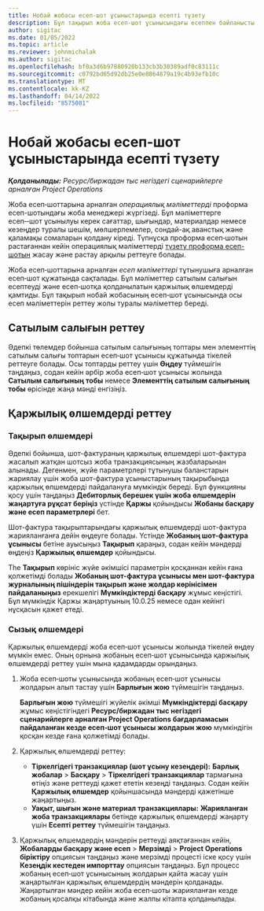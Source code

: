 ```yaml
---
title: Нобай жобасы есеп‑шот ұсыныстарында есепті түзету
description: Бұл тақырып жоба есеп-шот ұсынысындағы есеппен байланысты ақпаратты қалай түзетуге болатындығын түсіндіреді.
author: sigitac
ms.date: 01/05/2022
ms.topic: article
ms.reviewer: johnmichalak
ms.author: sigitac
ms.openlocfilehash: bf0a3d6b97880920b133cb3b30389adf0c83111c
ms.sourcegitcommit: c0792bd65d92db25e0e8864879a19c4b93efb10c
ms.translationtype: MT
ms.contentlocale: kk-KZ
ms.lasthandoff: 04/14/2022
ms.locfileid: "8575081"
---
```

# <a name="correct-the-accounting-on-draft-project-invoice-proposals"></a>Нобай жобасы есеп‑шот ұсыныстарында есепті түзету

_**Қолданылады:** Ресурс/биржадан тыс негіздегі сценарийлерге арналған Project Operations_

Жоба есеп‑шоттарына арналған *операциялық мәліметтерді* проформа есеп-шотындағы жоба менеджері жүргізеді. Бұл мәліметтерге есеп‑‑шот ұсынылуы керек сағаттар, шығындар, материалдар немесе кезеңдер туралы шешім, мөлшерлемелер, сондай-ақ аванстық және қаламақы сомаларын қолдану кіреді. Түпнұсқа проформа есеп‑шотын растағаннан кейін операциялық мәліметтерді [түзету проформа есеп-шотын](../proforma-invoicing/corrective-invoices.md) жасау және растау арқылы реттеуге болады.

Жоба есеп‑шоттарына арналған *есеп мәліметтері* тұтынушыға арналған есеп‑шот құжатында сақталады. Бұл мәліметтер сатылым салығын есептеуді және есеп‑шотқа қолданылатын қаржылық өлшемдерді қамтиды. Бұл тақырып нобай жобасының есеп‑шот ұсынысында осы есеп мәліметтерін реттеу жолы туралы мәліметтер береді.

## <a name="adjust-sales-tax"></a>Сатылым салығын реттеу

Әдепкі төлемдер бойынша сатылым салығының топтары мен элементтің сатылым салығы топтарын есеп‑шот ұсынысы құжатында тікелей реттеуге болады. Осы топтарды реттеу үшін **Өңдеу** түймешігін таңдаңыз, содан кейін әрбір жоба есеп‑шот ұсынысы жолында **Сатылым салығының тобы** немесе **Элементтің сатылым салығының тобы** өрісінде жаңа мәнді енгізіңіз.

## <a name="adjust-financial-dimensions"></a>Қаржылық өлшемдерді реттеу

### <a name="header-dimensions"></a>Тақырып өлшемдері

Әдепкі бойынша, шот-фактураның қаржылық өлшемдері шот-фактура жасалып жатқан шотсыз жоба транзакциясының жазбаларынан алынады. Дегенмен, жүйе параметрлері тұтынушы баланстарын жариялау үшін жоба шот-фактура ұсыныстарының тақырыбында қаржылық өлшемдерді пайдалануға мүмкіндік береді. Бұл функцияны қосу үшін таңдаңыз **Дебиторлық берешек үшін жоба өлшемдерін жаңартуға рұқсат беріңіз** үстінде **Қаржы** қойындысы **Жобаны басқару және есеп параметрлері** бет.

Шот-фактура тақырыптарындағы қаржылық өлшемдерді шот-фактура жарияланғанға дейін өңдеуге болады. Үстінде **Жобаның шот-фактура ұсынысы** бетіне ауысыңыз **Тақырып** қараңыз, содан кейін мәндерді өңдеңіз **Қаржылық өлшемдер** қойындысы.

The **Тақырып** көрініс жүйе әкімшісі параметрін қосқаннан кейін ғана қолжетімді болады **Жобаның шот-фактура ұсынысы мен шот-фактура журналының пішіндерін тақырып және жолдар көрінісімен пайдаланыңыз** ерекшелігі **Мүмкіндіктерді басқару** жұмыс кеңістігі. Бұл мүмкіндік Қаржы жаңартуының 10.0.25 немесе одан кейінгі нұсқасын қажет етеді.

### <a name="line-dimensions"></a>Сызық өлшемдері

Қаржылық өлшемдерді жоба есеп‑шот ұсынысы жолында тікелей өңдеу мүмкін емес. Оның орнына жобаның есеп‑шот ұсынысында қаржылық өлшемдерді реттеу үшін мына қадамдарды орындаңыз.

1. Жоба есеп‑шоты ұсынысында жобаның есеп‑шот ұсынысы жолдарын алып тастау үшін **Барлығын жою** түймешігін таңдаңыз.

    **Барлығын жою** түймешігі жүйелік әкімші **Мүмкіндіктерді басқару** жұмыс кеңістігіндегі **Ресурс/биржадан тыс негіздегі сценарийлерге арналған Project Operations бағдарламасын пайдаланған кезде есеп‑шот ұсынысы жолдарын жою** мүмкіндігін қосқан кезде ғана қолжетімді болады.

2. Қаржылық өлшемдерді реттеу:

    - **Тіркелгідегі транзакциялар (шот ұсыну кезеңдері):** **Барлық жобалар** \> **Басқару** \> **Тіркелгідегі транзакциялар** тармағына өтіңіз және реттеуді қажет ететін кезеңді таңдаңыз. Содан кейін **Қаржылық өлшемдер** қойыншасында мәндерді қажетінше жаңартыңыз.
    - **Уақыт, шығын және материал транзакциялары:** **Жарияланған жоба транзакциялары** бетінде қаржылық өлшемдерді жаңарту үшін **Есепті реттеу** түймешігін таңдаңыз.

3. Қаржылық өлшемдердің мәндерін реттеуді аяқтағаннан кейін, **Жобаларды басқару және есеп** \> **Мерзімді** \> **Project Operations біріктіру** опциясын таңдаңыз және мерзімді процесті іске қосу үшін **Кезеңдік кестеден импорттау** опциясын таңдаңыз. Бұл процесс жобаның есеп‑шот ұсынысының жолдарын қайта жасау үшін жаңартылған қаржылық өлшемдердің мәндерін қолданады. Жаңартылған мәндер кейін жоба есеп‑шоты жарияланған кезде жобаның қосалқы кітабында және жалпы кітапта қолданылады.
